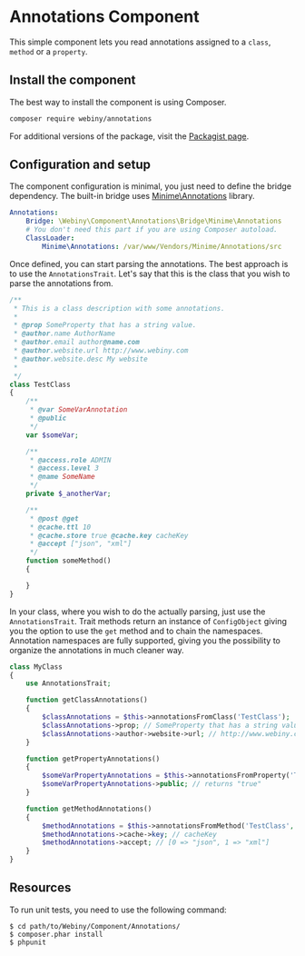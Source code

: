 Annotations Component
=====================
This simple component lets you read annotations assigned to a `class`, `method` or a `property`.

Install the component
---------------------
The best way to install the component is using Composer.

```bash
composer require webiny/annotations
```
For additional versions of the package, visit the [Packagist page](https://packagist.org/packages/webiny/annotations).

## Configuration and setup
The component configuration is minimal, you just need to define the bridge dependency.
The built-in bridge uses [Minime\Annotations](https://github.com/marcioAlmada/annotations) library.

```yaml
Annotations:
    Bridge: \Webiny\Component\Annotations\Bridge\Minime\Annotations
    # You don't need this part if you are using Composer autoload.
    ClassLoader:
        Minime\Annotations: /var/www/Vendors/Minime/Annotations/src
```

Once defined, you can start parsing the annotations. The best approach is to use the `AnnotationsTrait`.
Let's say that this is the class that you wish to parse the annotations from.

```php
/**
 * This is a class description with some annotations.
 *
 * @prop SomeProperty that has a string value.
 * @author.name AuthorName
 * @author.email author@name.com
 * @author.website.url http://www.webiny.com
 * @author.website.desc My website
 *
 */
class TestClass
{
    /**
     * @var SomeVarAnnotation
     * @public
     */
    var $someVar;

    /**
     * @access.role ADMIN
     * @access.level 3
     * @name SomeName
     */
    private $_anotherVar;

    /**
     * @post @get
     * @cache.ttl 10
     * @cache.store true @cache.key cacheKey
     * @accept ["json", "xml"]
     */
    function someMethod()
    {

    }
}
```

In your class, where you wish to do the actually parsing, just use the `AnnotationsTrait`.
Trait methods return an instance of `ConfigObject` giving you the option to use the `get` method and to chain the namespaces.
Annotation namespaces are fully supported, giving you the possibility to organize the annotations in much cleaner way.

```php
class MyClass
{
    use AnnotationsTrait;

    function getClassAnnotations()
    {
        $classAnnotations = $this->annotationsFromClass('TestClass');
        $classAnnotations->prop; // SomeProperty that has a string value.
        $classAnnotations->author->website->url; // http://www.webiny.com
    }

    function getPropertyAnnotations()
    {
        $someVarPropertyAnnotations = $this->annotationsFromProperty('TestClass', 'someVar');
        $someVarPropertyAnnotations->public; // returns "true"
    }

    function getMethodAnnotations()
    {
        $methodAnnotations = $this->annotationsFromMethod('TestClass', 'someMethod');
        $methodAnnotations->cache->key; // cacheKey
        $methodAnnotations->accept; // [0 => "json", 1 => "xml"]
    }
}
```

Resources
---------

To run unit tests, you need to use the following command:

    $ cd path/to/Webiny/Component/Annotations/
    $ composer.phar install
    $ phpunit